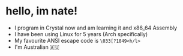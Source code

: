 # hello, im nate!
- I program in Crystal now and am learning it and x86_64 Assembly 
- I have been using Linux for 5 years (Arch specifically)
- My favourite ANSI escape code is `\033[?1049<h/l>`
- I'm Australian 🇦🇺
